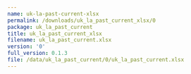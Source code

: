 ```yaml
---
name: uk-la-past-current-xlsx
permalink: /downloads/uk_la_past_current_xlsx/0
package: uk_la_past_current
title: uk_la_past_current_xlsx
filename: uk_la_past_current.xlsx
version: '0'
full_version: 0.1.3
file: /data/uk_la_past_current/0/uk_la_past_current.xlsx
---
```

